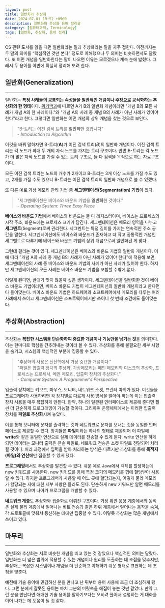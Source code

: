 ```yaml
---
layout: post
title: 일반화와 추상화
date: 2024-07-01 19:52 +0900
description: 일반화와 추상화 용어 정리글
category: [컴퓨터과학, Terminology] 
tags: [일반화, 추상화, 용어 정리]
---
```


CS 관련 도서를 읽을 때면 일반화라는 말과 추상화라는 말을 자주 접한다. 이전까지는 두 말의 의미를 “핵심적인 것만 본다” 정도로 이해했으나 두 의미는 비슷하면서도 달랐다. 또 어떤 개념을 일반화한다는 말이 나오면 이유는 모르겠으나 계속 눈에 밟혔다. 그래서 두 용어를 이번에 확실히 정리해 보려 한다.

## 일반화(Generalization)
---
일반화는 **특정 사례들의 공통되는 속성들을 일반적인 개념이나 주장으로 공식화하는 추상화의 한 형태**이다. [위키백과](https://ko.wikipedia.org/wiki/%EC%9D%BC%EB%B0%98%ED%99%94)에 따르면 A가 B의 일반화 개념이라면 "개념 B의 모든 사례가 개념 A의 한 사례이다."와 "개념 A의 사례 중 개념 B의 사례가 아닌 사례가 있어야 한다"라고 한다. 그렇다면 일반화는 어떤 개념의 상위 개념을 찾는 것으로 보인다.  

> "B-트리는 이진 검색 트리를 **일반화**한 것입니다"  
> \- _Introduction to Algorithm_

이것을 바꿔 말하자면 B-트리(**A**)가 이진 검색 트리(*B*)의 일반화 개념이다. 이진 검색 트리는 각 노드가 최대 두 개의 자식 노드를 가지는 트리 구조이다. 반면 B-트리는 각 노드가 더 많은 자식 노드를 가질 수 있는 트리 구조로, 둘 다 검색을 목적으로 하는 자료구조이다.  

모든 이진 검색 트리는 노드의 개수가 2개이고 B-트리는 3개 이상 노드를 가질 수도 있고, 2개를 가질 수도 있으니 B-트리는 이진 검색 트리의 일반화 개념으로 볼 수 있겠다.

또 다른 예로 가상 메모리 관리 기법 중 **세그멘테이션(Segmentation) 기법**이 있다.
> "세그멘테이션은 베이스와 바운드 기법을 **일반화**한 것이다."  
> \- _Operating System: Three Easy Piece_

**베이스와 바운드 기법**에서 베이스와 바운드는 둘 다 레지스터이며, 베이스는 프로세스의 시작 주소, 바운드에는 프로세스 크기가 담긴다. 세그멘테이션은 메모리 영역을 나누고 **세그멘트**(Segment)로써 관리한다. 세그멘트는 특정 길이를 가지는 연속적인 주소 공간을 말한다. 세그멘테이션에도 베이스와 바운드가 존재하고 더 작고 공통적인 개념인 세그멘트로 다루기에 베이스와 바운드 기법의 상위 개념으로써 일반화된 게 맞다.

그런데 걸리는 것이 있다. 세그멘테이션은 베이스와 바운드 기법의 일반화 개념이다. 이에 따라 "개념 A의 사례 중 개념 B의 사례가 아닌 사례가 있어야 한다"에 적용해 보면, 세그멘테이션의 사례 중 베이스와 바운드 기법의 사례가 아닌 사례가 있어야 한다. 하지만 세그멘테이션의 모든 사례는 베이스 바운드 기법을 포함할 수밖에 없다.  

이렇게 된다면, 반대가 맞지 않을까 싶은 생각이다. 세그멘테이션을 일반화한 것이 베이스 바운드 기법이라면, 베이스 바운드 기법이 세그멘테이션의 일반화 개념이라고 한다면 다 들어맞는다. 베이스 바운드 기법은 하드웨어와 소프트웨어에서 메모리를 다루는 여러 사례에서 쓰이고 세그멘테이션은 소프트웨어에서만 쓰이니 첫 번째 조건에도 들어맞는다. 

## 추상화(Abstraction)
---
추상화는 **복잡한 시스템을 단순화하여 중요한 개념이나 기능만을 남기는 것**을 의미한다. 이는 한마디로 핵심을 간추려내는 것이라 볼 수 있다. 추상화를 통해 불필요한 세부 사항을 숨기고, 시스템의 핵심적인 부분에 집중할 수 있다.

> "추상화의 사용은 전산학에서 가장 중요한 개념이다."  
> "파일은 입출력 장치의 추상화, 가상메모리는 메인 메모리와 디스크의 추상화, 프로세스는 프로세서, 메인 메모리, 입출력 장치의 추상화다."   
> \- _Computer System: A Programmer's Perspective_

입출력 장치에는 키보드, 마우스, 모니터, 네트워크 소켓, 프린터 따위가 있다. 이것들을 프로그래머가 사용하려면 각 장치별로 다르게 사용 방식을 알아야 하는데 이는 입출력 장치 사용을 매우 복잡하게 만든다. 만약, 하나의 일관된 인터페이스로 제공해 준다면 훨씬 더 단순하게 프로그래밍이 가능할 것이다. 그리하여 운영체제에서는 이러한 입출력 장치를 **파일로 추상화**시켜 놓았다.  

이를 통해 모니터에 문자를 출력하는 것과 네트워크로 문자를 보내는 것을 동일한 인터페이스로 제공할 수 있다. 장치들은 **파일**이라는 하나의 형태로 제공되어 이 파일에 **write**와 같은 동일한 연산으로 실제 데이터를 전송할 수 있게 된다. write 연산을 하게 되면 데이터는 모니터 출력은 콘솔 파일로, 네트워크 전송은 소켓 파일로 전달되어 처리될 것이다. 처리 과정에서 입력을 받아 처리하는 방식은 다르지만 추상화를 통해 **목적지(파일)와 연산**에만 집중할 수 있게 됐다.

**프로그래밍**에서도 추상화를 발견할 수 있다. 쉬운 예로 Java에서 객체를 할당하는데 new 키워드를 사용한다. new 키워드를 통해 특정 크기의 메모리를 힙에 할당받아 사용할 수 있다. 하지만 프로그래머가 사용할 때 어느 곳에 할당되는지, 어떻게 물리 메모리가 할당되는 지에 대한 세부 사항은 몰라도 된다. 단순하게 new 키워드만 알면 메모리를 사용할 수 있으며 나아가 프로그램을 개발할 수 있다.

**네트워크 계층**도 추상화와 캡슐화로 이뤄진 구조이다. 가장 위인 응용 계층에서의 동작은 실제 물리 계층에서 일어나는 비트 전송과 같은 하위 계층에서 일어나는 동작을 숨겨, 각 프로토콜에 맞춰서 통신하는 데에만 집중할 수 있다. 이렇듯 추상화는 많은 개념에서 쓰이고 있다.

## 마무리
---
일반화와 추상화는 서로 비슷한 개념을 띄고 있는 것 같았으나 핵심적인 의미는 달랐다. 일반화는 더 넓은 범위에 적용할 수 있는 개념이나 원리를 도출하는 데 초점을 맞추지만, 추상화는 복잡한 시스템이나 개념을 더 단순하고 이해하기 쉬운 형태로 표현하는 데 초점을 맞춘다.

예전에 기술 용어에 민감하신 분을 만나고 난 뒤부터 용어 사용에 조금 더 조심하게 됐다. 그런 분에게 잘못된 용어는 마치 그분의 머릿속을 헤집어 놓는 것만 같았다. 만약 그런 분을 만난다면 애매한 기술 용어를 말하기보다는 오히려 풀어서 설명하는 게 대화를 이어 나가는 데 도움이 될 것 같다.
